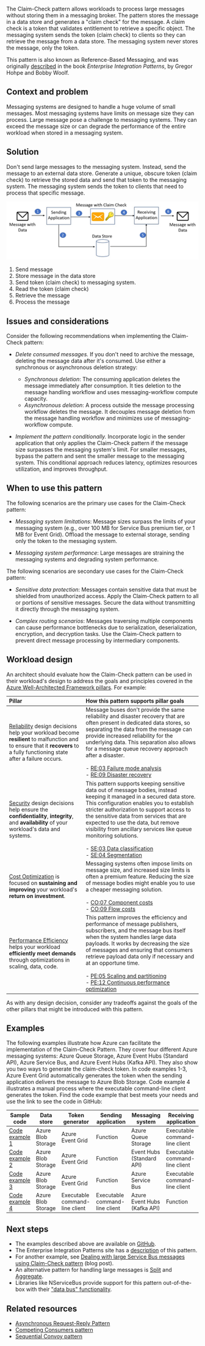 The Claim-Check pattern allows workloads to process large messages without storing them in a messaging broker. The pattern stores the message in a data store and generates a "claim check" for the message. A claim check is a token that validates entitlement to retrieve a specific object. The messaging system sends the token (claim check) to clients so they can retrieve the message from a data store. The messaging system never stores the message, only the token.

This pattern is also known as Reference-Based Messaging, and was originally [described][enterprise-integration-patterns] in the book *Enterprise Integration Patterns*, by Gregor Hohpe and Bobby Woolf.

## Context and problem

Messaging systems are designed to handle a huge volume of small messages. Most messaging systems have limits on message size they can process. Large message pose a challenge to messaging systems. They can exceed the message size or can degrade the performance of the entire workload when stored in a messaging system.

## Solution

Don't send large messages to the messaging system. Instead, send the message to an external data store. Generate a unique, obscure token (claim check) to retrieve the stored data and send that token to the messaging system. The messaging system sends the token to clients that need to process that specific message.

![Diagram of the Claim-Check pattern.](./_images/claim-check.png)

1. Send message
1. Store message in the data store
1. Send token (claim check) to messaging system.
1. Read the token (claim check)
1. Retrieve the message
1. Process the message

## Issues and considerations

Consider the following recommendations when implementing the Claim-Check pattern:

- *Delete consumed messages.* If you don't need to archive the message, deleting the message data after it's consumed. Use either a synchronous or asynchronous deletion strategy:

  - *Synchronous deletion*: The consuming application deletes the message immediately after consumption. It ties deletion to the message handling workflow and uses messaging-workflow compute capacity.
  - *Asynchronous deletion*: A process outside the message processing workflow deletes the message. It decouples message deletion from the message handling workflow and minimizes use of messaging-workflow compute.
  
- *Implement the pattern conditionally.* Incorporate logic in the sender application that only applies the Claim-Check pattern if the message size surpasses the messaging system's limit. For smaller messages, bypass the pattern and sent the smaller message to the messaging system. This conditional approach reduces latency, optimizes resources utilization, and improves throughput.

## When to use this pattern

The following scenarios are the primary use cases for the Claim-Check pattern:

- *Messaging system limitations*: Message sizes surpass the limits of your messaging system (e.g., over 100 MB for Service Bus premium tier, or 1 MB for Event Grid). Offload the message to external storage, sending only the token to the messaging system.

- *Messaging system performance*: Large messages are straining the messaging systems and degrading system performance.

The following scenarios are secondary use cases for the Claim-Check pattern:

- *Sensitive data protection*: Messages contain sensitive data that must be shielded from unauthorized access. Apply the Claim-Check pattern to all or portions of sensitive messages. Secure the data without transmitting it directly through the messaging system.

- *Complex routing scenarios*: Messages traversing multiple components can cause performance bottlenecks due to serialization, deserialization, encryption, and decryption tasks. Use the Claim-Check pattern to prevent direct message processing by intermediary components.

## Workload design

An architect should evaluate how the Claim-Check pattern can be used in their workload's design to address the goals and principles covered in the [Azure Well-Architected Framework pillars](/azure/well-architected/pillars). For example:

| Pillar | How this pattern supports pillar goals |
| :----- | :------------------------------------- |
| [Reliability](/azure/well-architected/reliability/checklist) design decisions help your workload become **resilient** to malfunction and to ensure that it **recovers** to a fully functioning state after a failure occurs. | Message buses don't provide the same reliability and disaster recovery that are often present in dedicated data stores, so separating the data from the message can provide increased reliability for the underlying data. This separation also allows for a message queue recovery approach after a disaster.<br/><br/> - [RE:03 Failure mode analysis](/azure/well-architected/reliability/failure-mode-analysis)<br/> - [RE:09 Disaster recovery](/azure/well-architected/reliability/disaster-recovery) |
| [Security](/azure/well-architected/security/checklist) design decisions help ensure the **confidentiality**, **integrity**, and **availability** of your workload's data and systems. | This pattern supports keeping sensitive data out of message bodies, instead keeping it managed in a secured data store. This configuration enables you to establish stricter authorization to support access to the sensitive data from services that are expected to use the data, but remove visibility from ancillary services like queue monitoring solutions.<br/><br/> - [SE:03 Data classification](/azure/well-architected/security/data-classification)<br/> - [SE:04 Segmentation](/azure/well-architected/security/segmentation) |
| [Cost Optimization](/azure/well-architected/cost-optimization/checklist) is focused on **sustaining and improving** your workload's **return on investment**. | Messaging systems often impose limits on message size, and increased size limits is often a premium feature. Reducing the size of message bodies might enable you to use a cheaper messaging solution.<br/><br/> - [CO:07 Component costs](/azure/well-architected/cost-optimization/optimize-component-costs)<br/> - [CO:09 Flow costs](/azure/well-architected/cost-optimization/optimize-flow-costs) |
| [Performance Efficiency](/azure/well-architected/performance-efficiency/checklist) helps your workload **efficiently meet demands** through optimizations in scaling, data, code. | This pattern improves the efficiency and performance of message publishers, subscribers, and the message bus itself when the system handles large data payloads. It works by decreasing the size of messages and ensuring that consumers retrieve payload data only if necessary and at an opportune time.<br/><br/> - [PE:05 Scaling and partitioning](/azure/well-architected/performance-efficiency/scale-partition)<br/> - [PE:12 Continuous performance optimization](/azure/well-architected/performance-efficiency/continuous-performance-optimize) |

As with any design decision, consider any tradeoffs against the goals of the other pillars that might be introduced with this pattern.

## Examples

The following examples illustrate how Azure can facilitate the implementation of the Claim-Check Pattern. They cover four different Azure messaging systems: Azure Queue Storage, Azure Event Hubs (Standard API), Azure Service Bus, and Azure Event Hubs (Kafka API). They also show you two ways to generate the claim-check token. In code examples 1-3, Azure Event Grid automatically generates the token when the sending application delivers the message to Azure Blob Storage. Code example 4 illustrates a manual process where the executable command-line client generates the token. Find the code example that best meets your needs and use the link to see the code in GitHub:

| Sample code                   | Data store         | Token generator               | Sending application            | Messaging system             | Receiving application          |
|-------------------------------|--------------------|--------------------           |---------------------           |------------------------------|---------------------           |
| [Code example 1][example-1]   | Azure Blob Storage | Azure Event Grid              | Function                       | Azure Queue Storage          | Executable command-line client |
| [Code example 2][example-2]   | Azure Blob Storage | Azure Event Grid              | Function                       | Event Hubs (Standard API)    | Executable command-line client |
| [Code example 3][example-3]   | Azure Blob Storage | Azure Event Grid              | Function                       | Azure Service Bus            | Executable command-line client |
| [Code example 4][example-4]   | Azure Blob Storage | Executable command-line client| Executable command-line client | Azure Event Hubs (Kafka API) | Function                       |

## Next steps

- The examples described above are available on [GitHub][sample-code].
- The Enterprise Integration Patterns site has a [description][enterprise-integration-patterns] of this pattern.
- For another example, see [Dealing with large Service Bus messages using Claim-Check pattern](https://www.serverless360.com/blog/deal-with-large-service-bus-messages-using-claim-check-pattern) (blog post).
- An alternative pattern for handling large messages is [Split][splitter] and [Aggregate][aggregator].
- Libraries like NServiceBus provide support for this pattern out-of-the-box with their ["data bus" functionality](https://docs.particular.net/nservicebus/messaging/databus/azure-blob-storage).

## Related resources

- [Asynchronous Request-Reply Pattern](./async-request-reply.yml)
- [Competing Consumers pattern](./competing-consumers.yml)
- [Sequential Convoy pattern](./sequential-convoy.yml)

<!-- links -->
[aggregator]: https://www.enterpriseintegrationpatterns.com/patterns/messaging/Aggregator.html
[enterprise-integration-patterns]: https://www.enterpriseintegrationpatterns.com/patterns/messaging/StoreInLibrary.html
[example-1]: https://github.com/mspnp/cloud-design-patterns/tree/master/claim-check/code-samples/sample-1
[example-2]: https://github.com/mspnp/cloud-design-patterns/tree/master/claim-check/code-samples/sample-2
[example-3]: https://github.com/mspnp/cloud-design-patterns/tree/master/claim-check/code-samples/sample-3
[example-4]: https://github.com/mspnp/cloud-design-patterns/tree/master/claim-check/code-samples/sample-4
[sample-code]: https://github.com/mspnp/cloud-design-patterns/tree/master/claim-check
[splitter]: https://www.enterpriseintegrationpatterns.com/patterns/messaging/Sequencer.html
